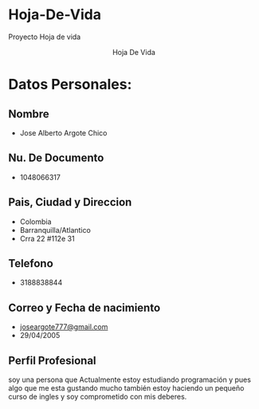# Hoja-De-Vida
Proyecto Hoja de vida
<center>Hoja De Vida</center>

# Datos Personales: 

## Nombre

 - Jose Alberto Argote Chico

## Nu. De Documento

 - 1048066317

## Pais, Ciudad y Direccion 

 - Colombia 
 - Barranquilla/Atlantico  
 - Crra 22 #112e 31

## Telefono

 - 3188838844


## Correo y Fecha de nacimiento
 
 - joseargote777@gmail.com
 - 29/04/2005

## Perfil Profesional 

soy una persona que Actualmente estoy estudiando programación y pues algo que me esta gustando mucho también estoy haciendo un pequeño curso de ingles y soy comprometido con mis deberes.
